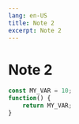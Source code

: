 ```yaml
---
lang: en-US
title: Note 2
excerpt: Note 2
---
```


# Note 2


```javascript
const MY_VAR = 10;
function() {
    return MY_VAR;
}
```